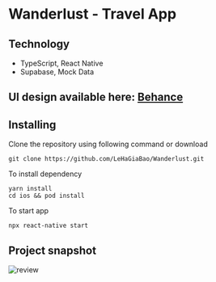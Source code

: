 # Wanderlust - Travel App

## Technology

- TypeScript, React Native
- Supabase, Mock Data

## UI design available here: [Behance](https://www.behance.net/gallery/209989393/Wanderlust-Travel-App-UIUX)

## Installing

Clone the repository using following command or download

```
git clone https://github.com/LeHaGiaBao/Wanderlust.git
```

To install dependency

```
yarn install
cd ios && pod install
```

To start app

```
npx react-native start
```

## Project snapshot

![review](./review.png)
